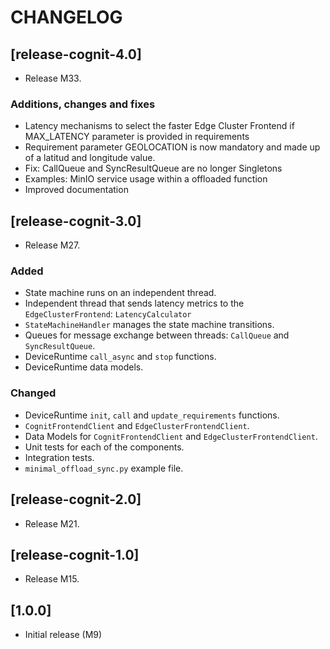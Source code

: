 # CHANGELOG

## [release-cognit-4.0]

- Release M33.

### Additions, changes and fixes

- Latency mechanisms to select the faster Edge Cluster Frontend if MAX_LATENCY parameter is provided in requirements
- Requirement parameter GEOLOCATION is now mandatory and made up of a latitud and longitude value.
- Fix: CallQueue and SyncResultQueue are no longer Singletons
- Examples: MinIO service usage within a offloaded function
- Improved documentation

## [release-cognit-3.0]

- Release M27.

### Added

- State machine runs on an independent thread.
- Independent thread that sends latency metrics to the `EdgeClusterFrontend`: `LatencyCalculator`
- `StateMachineHandler` manages the state machine transitions.
- Queues for message exchange between threads: `CallQueue` and `SyncResultQueue`.
- DeviceRuntime `call_async` and `stop` functions.
- DeviceRuntime data models.

### Changed

- DeviceRuntime `init`, `call` and `update_requirements` functions.
- `CognitFrontendClient` and `EdgeClusterFrontendClient`.
- Data Models for `CognitFrontendClient` and `EdgeClusterFrontendClient`.
- Unit tests for each of the components.
- Integration tests.
- `minimal_offload_sync.py` example file.

## [release-cognit-2.0]

- Release M21.

## [release-cognit-1.0]

- Release M15.

## [1.0.0]

- Initial release (M9)
